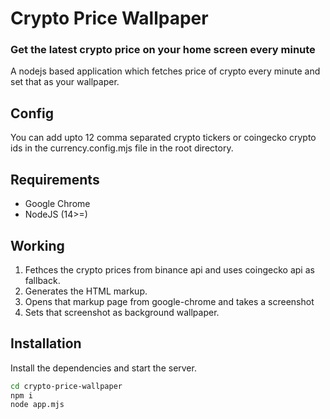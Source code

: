# Crypto Price Wallpaper
### Get the latest crypto price on your home screen every minute

A nodejs based application which fetches price of crypto every minute and set that as your wallpaper.

## Config

You can add upto 12 comma separated crypto tickers or coingecko crypto ids in the currency.config.mjs file in the root directory. 

## Requirements

- Google Chrome
- NodeJS (14>=)

## Working

1. Fethces the crypto prices from binance api and uses coingecko api as fallback.
2. Generates the HTML markup.
3. Opens that markup page from google-chrome and takes a screenshot
4. Sets that screenshot as background wallpaper.



## Installation

Install the dependencies and start the server.

```sh
cd crypto-price-wallpaper
npm i
node app.mjs
```
